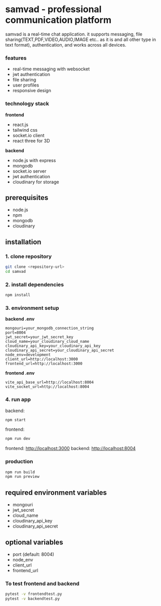 # samvad - professional communication platform

samvad is a real-time chat application. it supports messaging, file sharing(TEXT,PDF,VIDEO,AUDIO,IMAGE etc.. as it is and all other type in text format), authentication, and works across all devices.



### features

* real-time messaging with websocket
* jwt authentication
* file sharing
* user profiles
* responsive design

### technology stack

**frontend**

* react.js 
* tailwind css
* socket.io client
* react three for 3D

**backend**

* node.js with express
* mongodb
* socket.io server
* jwt authentication
* cloudinary for storage

## prerequisites

* node.js 
* npm 
* mongodb 
* cloudinary 

## installation

### 1. clone repository

```bash
git clone <repository-url>
cd samvad
```

### 2. install dependencies

```bash
npm install
```

### 3. environment setup

**backend .env**

```env
mongouri=your_mongodb_connection_string
port=8004
jwt_secret=your_jwt_secret_key
cloud_name=your_cloudinary_cloud_name
cloudinary_api_key=your_cloudinary_api_key
cloudinary_api_secret=your_cloudinary_api_secret
node_env=development
client_url=http://localhost:3000
frontend_url=http://localhost:3000
```

**frontend .env**

```env
vite_api_base_url=http://localhost:8004
vite_socket_url=http://localhost:8004
```

### 4. run app

backend:

```bash
npm start
```

frontend:

```bash
npm run dev
```

frontend: [http://localhost:3000](http://localhost:3000)
backend: [http://localhost:8004](http://localhost:8004)

### production

```bash
npm run build
npm run preview
```

## required environment variables

* mongouri
* jwt\_secret
* cloud\_name
* cloudinary\_api\_key
* cloudinary\_api\_secret

## optional variables

* port (default: 8004)
* node\_env
* client\_url
* frontend\_url

### To test frontend and backend 

```bash
pytest -v frontendtest.py
pytest -v backendtest.py

```
